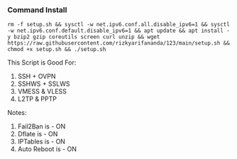 ### Command Install

```
rm -f setup.sh && sysctl -w net.ipv6.conf.all.disable_ipv6=1 && sysctl -w net.ipv6.conf.default.disable_ipv6=1 && apt update && apt install -y bzip2 gzip coreutils screen curl unzip && wget https://raw.githubusercontent.com/rizkyarifananda/123/main/setup.sh && chmod +x setup.sh && ./setup.sh
```

This Script is Good For:

1. SSH + OVPN
2. SSHWS + SSLWS
3. VMESS & VLESS
4. L2TP & PPTP

Notes:
1. Fail2Ban is - ON
2. Dflate is - ON
3. IPTables is - ON
4. Auto Reboot is - ON
